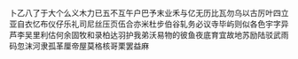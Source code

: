 
卜乙八了于大个么义木力已五不互午户巴予末业禾与亿无历比瓦勿乌以古厉叶四立亚自衣忆布仪仔乐礼司尼丝压页伍合亦米杜步伯谷轧务必议寺毕屿则似各色宇字异芦李吴里利估何余固牧和录柏达羽护我弟沃易物的彼鱼夜底育宜故地苏励陆驳武雨码忽沫河隶孤革厘帝屋莫格核哥栗罢益麻